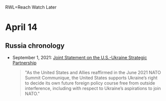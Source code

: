 RWL=Reach Watch Later

# April 14

## Russia chronology

- September 1, 2021: [Joint Statement on the U.S.-Ukraine Strategic Partnership](https://www.whitehouse.gov/briefing-room/statements-releases/2021/09/01/joint-statement-on-the-u-s-ukraine-strategic-partnership/)

     > "As the United States and Allies reaffirmed in the June 2021 NATO Summit Communique, 
     > the United States supports Ukraine’s right to decide its own future foreign policy 
     > course free from outside interference, including with respect to Ukraine’s aspirations to join NATO."

 


